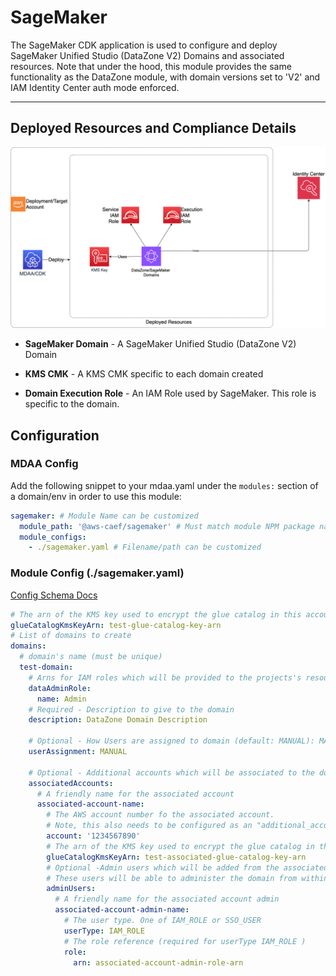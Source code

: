 # SageMaker

The SageMaker CDK application is used to configure and deploy SageMaker Unified Studio (DataZone V2) Domains and associated resources. Note that under the hood, this module provides the same functionality as the DataZone module, with domain versions set to 'V2' and IAM Identity Center auth mode enforced.

---

## Deployed Resources and Compliance Details

![datazone](../../../constructs/L3/governance/datazone-l3-construct/docs/DataZone.png)

- **SageMaker Domain** - A SageMaker Unified Studio (DataZone V2) Domain

- **KMS CMK** - A KMS CMK specific to each domain created

- **Domain Execution Role** - An IAM Role used by SageMaker. This role is specific to the domain.

## Configuration

### MDAA Config

Add the following snippet to your mdaa.yaml under the `modules:` section of a domain/env in order to use this module:

```yaml
sagemaker: # Module Name can be customized
  module_path: '@aws-caef/sagemaker' # Must match module NPM package name
  module_configs:
    - ./sagemaker.yaml # Filename/path can be customized
```

### Module Config (./sagemaker.yaml)

[Config Schema Docs](SCHEMA.md)

```yaml
# The arn of the KMS key used to encrypt the glue catalog in this account
glueCatalogKmsKeyArn: test-glue-catalog-key-arn
# List of domains to create
domains:
  # domain's name (must be unique)
  test-domain:
    # Arns for IAM roles which will be provided to the projects's resources (IE bucket)
    dataAdminRole:
      name: Admin
    # Required - Description to give to the domain
    description: DataZone Domain Description

    # Optional - How Users are assigned to domain (default: MANUAL): MANUAL | AUTOMATIC
    userAssignment: MANUAL

    # Optional - Additional accounts which will be associated to the domain
    associatedAccounts:
      # A friendly name for the associated account
      associated-account-name:
        # The AWS account number fo the associated account.
        # Note, this also needs to be configured as an "additional_account" on the MDAA module within mdaa.yaml
        account: '1234567890'
        # The arn of the KMS key used to encrypt the glue catalog in this associated account
        glueCatalogKmsKeyArn: test-associated-glue-catalog-key-arn
        # Optional -Admin users which will be added from the associated account for this domain.
        # These users will be able to administer the domain from within the associated account
        adminUsers:
          # A friendly name for the associated account admin
          associated-account-admin-name:
            # The user type. One of IAM_ROLE or SSO_USER
            userType: IAM_ROLE
            # The role reference (required for userType IAM_ROLE )
            role:
              arn: associated-account-admin-role-arn
```
